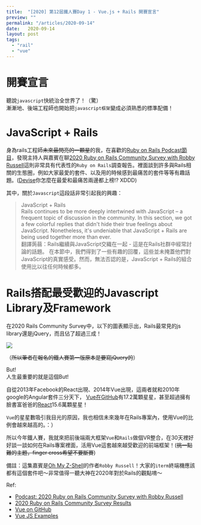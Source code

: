 ```yaml
---
title:  "[2020] 第12屆鐵人賽Day 1 - Vue.js + Rails 開賽宣言"
preview: ""
permalink: "/articles/2020-09-14"
date:   2020-09-14
layout: post
tags: 
  - "rail"
  - "vue"    
---
```


# 開賽宣言

聽說`javascript`快統治全世界了！（驚）  
漸漸地、後端工程師也開始把`javascript框架`變成必須熟悉的標準配備！

# JavaScript + Rails

身為rails工程師~~未來最閃亮的一顆星~~的我，在喜歡的[Ruby on Rails Podcast節目](https://podcasts.apple.com/jp/podcast/332-2020-ruby-on-rails-community-survey-with-robby-russell/id840890158?i=1000488688492&l=en?l=en&i=1000488688492)，發現主持人與嘉賓在聊[2020 Ruby on Rails Community Survey with Robby Russell](https://rails-hosting.com/2020/)這則非常具有代表性的`Ruby on Rails`調查報告。裡面談到許多與Rails相關的生態圈，例如大家最愛的套件、以及用的時候感到最痛苦的套件等等有趣話題。([Devise](https://github.com/heartcombo/devise)你怎麼在最愛和最痛苦兩邊都上榜!? XDDD)

其中，關於`Javascript`這段話非常引起我的興趣：


> JavaScript + Rails  
Rails continues to be more deeply intertwined with JavaScript – a frequent topic of discussion in the community. In this section, we got a few colorful replies that didn't hide their true feelings about JavaScript. Nonetheless, it's undeniable that JavaScript + Rails are being used together more than ever.  
翻譯蒟蒻：Rails繼續與JavaScript交織在一起 - 這是在Rails社群中經常討論的話題。 在本節中，我們得到了一些有趣的回覆，這些並未掩蓋他們對JavaScript的真實感受。然而，無法否認的是，JavaScript + Rails的組合使用比以往任何時候都多。


# Rails搭配最受歡迎的Javascript Library及Framework

在2020 Rails Community Survey中，以下的圖表顯示出，Rails最常見的js library還是jQuery，而且佔了超過三成！  

![](https://i.imgur.com/WU4jj1W.png)  
  
（~~所以筆者在報名的鐵人賽第一版原本是要寫jQuery的~~）  
  
But!  
人生最重要的就是這個But!  

自從2013年Facebook的React出現、2014年Vue出現，這兩者就和2010年google的Angular套件三分天下，
[Vue在GitHub](https://github.com/vuejs/vue)有17.2萬顆星星，甚至超過擁有臉書富爸爸的[React](https://github.com/facebook/react)15.6萬顆星星！  

`Vue`的星星數吸引我目光的原因，我也相信未來幾年在Rails專案內，使用Vue的比例會越來越高的。：）

所以今年鐵人賽，我就來把前後端兩大框架`Vue`和`Rails`做個VR整合，在30天裡好好談一談如何在Rails專案裡面，活用Vue這套越來越受歡迎的前端框架！(~~挑一點難的主題，finger cross希望不要斷賽~~)



備註：這集嘉賓是[Oh My Z-Shell](https://ohmyz.sh/)的作者`Robby Russell`！大家的`iterm`終端機應該都有這個套件吧～非常值得一聽大神在2020年對於Rails的觀點唷～

Ref:

* [Podcast: 2020 Ruby on Rails Community Survey with Robby Russell](https://podcasts.apple.com/jp/podcast/332-2020-ruby-on-rails-community-survey-with-robby-russell/id840890158?i=1000488688492&l=en?l=en&i=1000488688492)  
* [2020 Ruby on Rails Community Survey Results](https://rails-hosting.com/2020/)
* [Vue on GitHub](https://github.com/vuejs/vue)  
* [Vue JS Examples](https://vuejsexamples.com/)  
